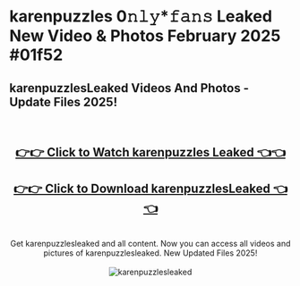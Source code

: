 # karenpuzzles 0𝚗𝚕𝚢*𝚏𝚊𝚗𝚜 Leaked New Video & Photos February 2025 #01f52

<h2>karenpuzzlesLeaked Videos And Photos - Update Files 2025!</h2>
<br>
<div align="center">
<h2><a href="https://mediaupload.pro?title=karenpuzzles&ref=11F" rel="nofollow">👉👉 Click to Watch karenpuzzles Leaked 👈👈</a></h2>
<h2><a href="https://mediaupload.pro?title=karenpuzzles&ref=11F" rel="nofollow">👉👉 Click to Download karenpuzzlesLeaked 👈👈</a></h2>
<br>
Get karenpuzzlesleaked and all content. Now you can access all videos and pictures of karenpuzzlesleaked. New Updated Files 2025!
<br>
<br>
<a href="https://mediaupload.pro?title=karenpuzzles&ref=11F" rel="nofollow" data-target="animated-image.originalLink"><img src="https://i.ibb.co/Gkj2r4b/banner.png" alt="karenpuzzlesleaked" style="max-width: 100%; display: inline-block;" data-target="animated-image.originalImage"></a>
</div>
<br>

